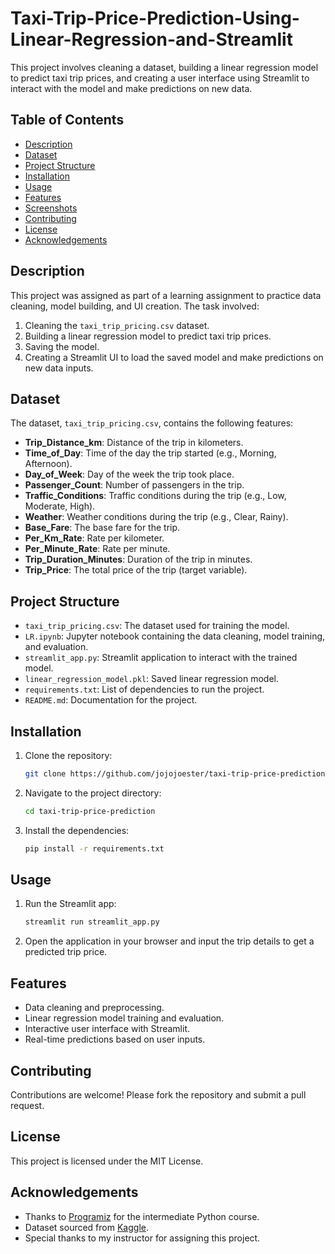 # Taxi-Trip-Price-Prediction-Using-Linear-Regression-and-Streamlit

This project involves cleaning a dataset, building a linear regression model to predict taxi trip prices, and creating a user interface using Streamlit to interact with the model and make predictions on new data.

## Table of Contents

- [Description](#description)
- [Dataset](#dataset)
- [Project Structure](#project-structure)
- [Installation](#installation)
- [Usage](#usage)
- [Features](#features)
- [Screenshots](#screenshots)
- [Contributing](#contributing)
- [License](#license)
- [Acknowledgements](#acknowledgements)

## Description

This project was assigned as part of a learning assignment to practice data cleaning, model building, and UI creation. The task involved:
1. Cleaning the `taxi_trip_pricing.csv` dataset.
2. Building a linear regression model to predict taxi trip prices.
3. Saving the model.
4. Creating a Streamlit UI to load the saved model and make predictions on new data inputs.

## Dataset

The dataset, `taxi_trip_pricing.csv`, contains the following features:
- **Trip_Distance_km**: Distance of the trip in kilometers.
- **Time_of_Day**: Time of the day the trip started (e.g., Morning, Afternoon).
- **Day_of_Week**: Day of the week the trip took place.
- **Passenger_Count**: Number of passengers in the trip.
- **Traffic_Conditions**: Traffic conditions during the trip (e.g., Low, Moderate, High).
- **Weather**: Weather conditions during the trip (e.g., Clear, Rainy).
- **Base_Fare**: The base fare for the trip.
- **Per_Km_Rate**: Rate per kilometer.
- **Per_Minute_Rate**: Rate per minute.
- **Trip_Duration_Minutes**: Duration of the trip in minutes.
- **Trip_Price**: The total price of the trip (target variable).

## Project Structure

- `taxi_trip_pricing.csv`: The dataset used for training the model.
- `LR.ipynb`: Jupyter notebook containing the data cleaning, model training, and evaluation.
- `streamlit_app.py`: Streamlit application to interact with the trained model.
- `linear_regression_model.pkl`: Saved linear regression model.
- `requirements.txt`: List of dependencies to run the project.
- `README.md`: Documentation for the project.

## Installation

1. Clone the repository:
   ```bash
   git clone https://github.com/jojojoester/taxi-trip-price-prediction.git
   ```

2. Navigate to the project directory:
   ```bash
   cd taxi-trip-price-prediction
   ```

3. Install the dependencies:
   ```bash
   pip install -r requirements.txt
   ```

## Usage

1. Run the Streamlit app:
   ```bash
   streamlit run streamlit_app.py
   ```

2. Open the application in your browser and input the trip details to get a predicted trip price.

## Features

- Data cleaning and preprocessing.
- Linear regression model training and evaluation.
- Interactive user interface with Streamlit.
- Real-time predictions based on user inputs.


## Contributing

Contributions are welcome! Please fork the repository and submit a pull request.

## License

This project is licensed under the MIT License.

## Acknowledgements

- Thanks to [Programiz](https://www.programiz.com) for the intermediate Python course.
- Dataset sourced from [Kaggle](https://www.kaggle.com).
- Special thanks to my instructor for assigning this project.
